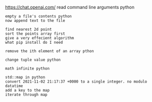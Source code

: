 https://chat.openai.com/
    read command line arguments python
    
    empty a file's contents python
    now append text to the file

    find nearest 2d point
    sort the points array first
    give a very effecient algorithm
    what pip install do I need

    remove the ith element of an array pthon

    change tuple value python

    math infinite python

    std::map in python
    convert 2021-11-02 21:17:37 +0000 to a single integer. no modulo datatime
    add a key to the map
    iterate through map